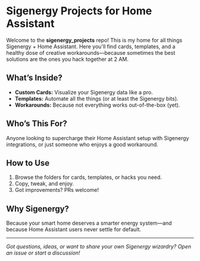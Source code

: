 # Sigenergy Projects for Home Assistant

Welcome to the **sigenergy_projects** repo! This is my home for all things Sigenergy + Home Assistant. Here you'll find cards, templates, and a healthy dose of creative workarounds—because sometimes the best solutions are the ones you hack together at 2 AM.

## What’s Inside?

- **Custom Cards:** Visualize your Sigenergy data like a pro.
- **Templates:** Automate all the things (or at least the Sigenergy bits).
- **Workarounds:** Because not everything works out-of-the-box (yet).

## Who’s This For?

Anyone looking to supercharge their Home Assistant setup with Sigenergy integrations, or just someone who enjoys a good workaround.

## How to Use

1. Browse the folders for cards, templates, or hacks you need.
2. Copy, tweak, and enjoy.
3. Got improvements? PRs welcome!

## Why Sigenergy?

Because your smart home deserves a smarter energy system—and because Home Assistant users never settle for default.

---

*Got questions, ideas, or want to share your own Sigenergy wizardry? Open an issue or start a discussion!*

